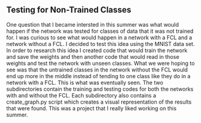 ## Testing for Non-Trained Classes

One question that I became intersted in this summer was what would happen if the network was tested for classes of data that it was not trained for. I was curious to see what would happen in a network with a FCL and a network without a FCL. I decided to test this idea using the MNIST data set. In order to research this idea I created code that would train the network and save the weights and then another code that would read in those weights and test the network with unseen classes. What we were hoping to see was that the untrained classes in the network without the FCL would end up more in the middle instead of tending to one class like they do in a network with a FCL. This is what was eventually seen. The two subdirectories contain the training and testing codes for both the networks with and without the FCL. Each subdirectory also contains a create_graph.py script which creates a visual representation of the results that were found. This was a project that I really liked working on this summer.
